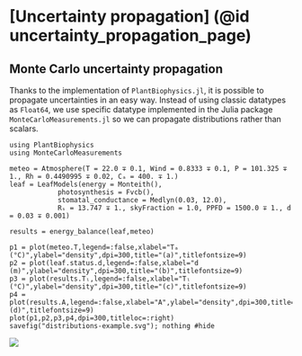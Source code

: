 # [Uncertainty propagation] (@id uncertainty_propagation_page)

## Monte Carlo uncertainty propagation

Thanks to the implementation of `PlantBiophysics.jl`, it is possible to propagate uncertainties in an easy way. Instead of using classic datatypes as `Float64`, we use specific datatype implemented in the Julia package `MonteCarloMeasurements.jl` so we can propagate distributions rather than scalars.



```@example 1
using PlantBiophysics
using MonteCarloMeasurements

meteo = Atmosphere(T = 22.0 ∓ 0.1, Wind = 0.8333 ∓ 0.1, P = 101.325 ∓ 1., Rh = 0.4490995 ∓ 0.02, Cₐ = 400. ∓ 1.)
leaf = LeafModels(energy = Monteith(),
            photosynthesis = Fvcb(),
            stomatal_conductance = Medlyn(0.03, 12.0),
            Rₛ = 13.747 ∓ 1., skyFraction = 1.0, PPFD = 1500.0 ∓ 1., d = 0.03 ∓ 0.001)

results = energy_balance(leaf,meteo)

p1 = plot(meteo.T,legend=:false,xlabel="Tₐ (°C)",ylabel="density",dpi=300,title="(a)",titlefontsize=9)
p2 = plot(leaf.status.d,legend=:false,xlabel="d (m)",ylabel="density",dpi=300,title="(b)",titlefontsize=9)
p3 = plot(results.Tₗ,legend=:false,xlabel="Tₗ (°C)",ylabel="density",dpi=300,title="(c)",titlefontsize=9)
p4 = plot(results.A,legend=:false,xlabel="A",ylabel="density",dpi=300,title="(d)",titlefontsize=9)
plot(p1,p2,p3,p4,dpi=300,titleloc=:right)
savefig("distributions-example.svg"); nothing #hide
```

![](distributions-example.svg)